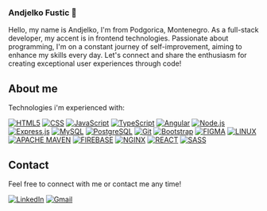 ### Andjelko Fustic 👋


Hello, my name is Andjelko, I'm from  Podgorica, Montenegro. As a full-stack developer, my accent is in frontend technologies. Passionate about programming, I'm on a constant journey of self-improvement, aiming to enhance my skills every day. Let's connect and share the enthusiasm for creating exceptional user experiences through code!

## About me
Technologies i'm experienced with:

[![HTML5](https://img.shields.io/badge/-HTML5-E34F26?style=for-the-badge&logo=html5&logoColor=white)](https://www.example.com)
[![CSS](https://img.shields.io/badge/-CSS-1572B6?style=for-the-badge&logo=css3&logoColor=white)](https://www.example.com)
[![JavaScript](https://img.shields.io/badge/-JavaScript-F7DF1E?style=for-the-badge&logo=javascript&logoColor=black)](https://www.example.com)
[![TypeScript](https://img.shields.io/badge/-TypeScript-007ACC?style=for-the-badge&logo=typescript&logoColor=white)](https://www.example.com)
[![Angular](https://img.shields.io/badge/-Angular-DD0031?style=for-the-badge&logo=angular&logoColor=white)](https://www.example.com)
[![Node.js](https://img.shields.io/badge/-Node.js-43853D?style=for-the-badge&logo=node.js&logoColor=white)](https://www.example.com)
[![Express.js](https://img.shields.io/badge/-Express.js-000000?style=for-the-badge&logo=express&logoColor=white)](https://www.example.com)
[![MySQL](https://img.shields.io/badge/-MySQL-4479A1?style=for-the-badge&logo=mysql&logoColor=white)](https://www.example.com)
[![PostgreSQL](https://img.shields.io/badge/-PostgreSQL-336791?style=for-the-badge&logo=postgresql&logoColor=white)](https://www.example.com)
[![Git](https://img.shields.io/badge/-Git-F05032?style=for-the-badge&logo=git&logoColor=white)](https://www.example.com)
[![Bootstrap](https://img.shields.io/badge/-Bootstrap-7952B3?style=for-the-badge&logo=bootstrap&logoColor=white)](https://www.example.com)
[![FIGMA](https://img.shields.io/badge/Figma-F24E1E?style=for-the-badge&logo=figma&logoColor=white)](https://www.example.com)
[![LINUX](https://img.shields.io/badge/Linux-FCC624?style=for-the-badge&logo=linux&logoColor=black)](https://ww.example.com)
[![APACHE MAVEN](https://img.shields.io/badge/apache_maven-C71A36?style=for-the-badge&logo=apachemaven&logoColor=white)](https://ww.example.com)
[![FIREBASE](https://img.shields.io/badge/firebase-ffca28?style=for-the-badge&logo=firebase&logoColor=black)](https://ww.example.com)
[![NGINX](https://img.shields.io/badge/Nginx-009639?style=for-the-badge&logo=nginx&logoColor=white)](https://ww.example.com)
[![REACT](https://img.shields.io/badge/React-20232A?style=for-the-badge&logo=react&logoColor=61DAFB)](https://ww.example.com)
[![SASS](https://img.shields.io/badge/Sass-CC6699?style=for-the-badge&logo=sass&logoColor=white)](https://ww.example.com)


  ## Contact

  Feel free to connect with me or contact me any time!
  
  [![LinkedIn](https://img.shields.io/badge/-LinkedIn-0077B5?style=for-the-badge&logo=linkedin&logoColor=white)](https://www.linkedin.com/in/andjelko-fustic/)
[![Gmail](https://img.shields.io/badge/-Gmail-D14836?style=for-the-badge&logo=gmail&logoColor=white)](mailto:andjelkofustic99@gmail.com)
<!--
**Andjelko28/Andjelko28** is a ✨ _special_ ✨ repository because its `README.md` (this file) appears on your GitHub profile.

Here are some ideas to get you started:

- 🔭 I’m currently working on ...
- 🌱 I’m currently learning ...
- 👯 I’m looking to collaborate on ...
- 🤔 I’m looking for help with ...
- 💬 Ask me about ...
- 📫 How to reach me: ...
- 😄 Pronouns: ...
- ⚡ Fun fact: ...
-->

